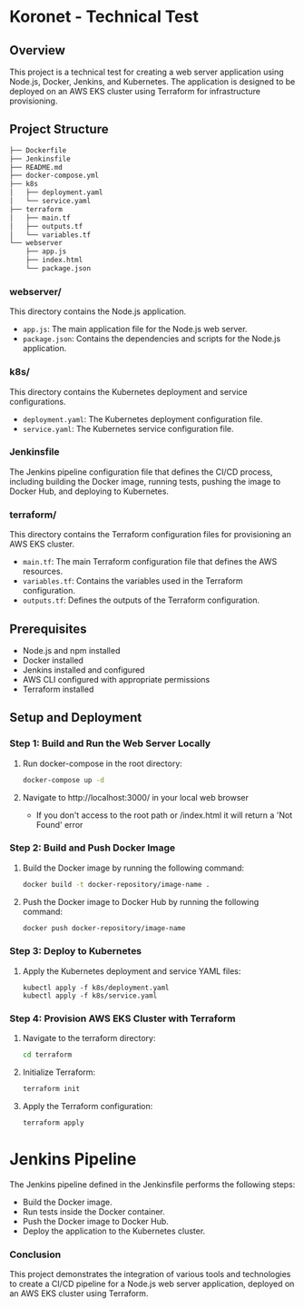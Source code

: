 # Koronet - Technical Test

## Overview

This project is a technical test for creating a web server application using Node.js, Docker, Jenkins, and Kubernetes. The application is designed to be deployed on an AWS EKS cluster using Terraform for infrastructure provisioning.

## Project Structure
```bash
├── Dockerfile
├── Jenkinsfile
├── README.md
├── docker-compose.yml
├── k8s
│   ├── deployment.yaml
│   └── service.yaml
├── terraform
│   ├── main.tf
│   ├── outputs.tf
│   └── variables.tf
└── webserver
    ├── app.js
    ├── index.html
    └── package.json
```

### webserver/

This directory contains the Node.js application.

- `app.js`: The main application file for the Node.js web server.
- `package.json`: Contains the dependencies and scripts for the Node.js application.

### k8s/

This directory contains the Kubernetes deployment and service configurations.

- `deployment.yaml`: The Kubernetes deployment configuration file.
- `service.yaml`: The Kubernetes service configuration file.

### Jenkinsfile

The Jenkins pipeline configuration file that defines the CI/CD process, including building the Docker image, running tests, pushing the image to Docker Hub, and deploying to Kubernetes.

### terraform/

This directory contains the Terraform configuration files for provisioning an AWS EKS cluster.

- `main.tf`: The main Terraform configuration file that defines the AWS resources.
- `variables.tf`: Contains the variables used in the Terraform configuration.
- `outputs.tf`: Defines the outputs of the Terraform configuration.

## Prerequisites

- Node.js and npm installed
- Docker installed
- Jenkins installed and configured
- AWS CLI configured with appropriate permissions
- Terraform installed

## Setup and Deployment

### Step 1: Build and Run the Web Server Locally

1. Run docker-compose in the root directory:
   ```sh
   docker-compose up -d
   ```

2. Navigate to http://localhost:3000/ in your local web browser
   - If you don't access to the root path or /index.html it will return a 'Not Found' error 

### Step 2: Build and Push Docker Image

1. Build the Docker image by running the following command:
   ```sh
   docker build -t docker-repository/image-name .
   ```

2. Push the Docker image to Docker Hub by running the following command:
   ```sh
   docker push docker-repository/image-name
   ```

### Step 3: Deploy to Kubernetes

1. Apply the Kubernetes deployment and service YAML files:
   ```
   kubectl apply -f k8s/deployment.yaml
   kubectl apply -f k8s/service.yaml
   ```

### Step 4: Provision AWS EKS Cluster with Terraform

1. Navigate to the terraform directory:
   ```sh
   cd terraform
   ```

2. Initialize Terraform:
   ```sh
   terraform init
   ```

3. Apply the Terraform configuration:
   ```sh
   terraform apply
   ```

# Jenkins Pipeline
The Jenkins pipeline defined in the Jenkinsfile performs the following steps:

- Build the Docker image.
- Run tests inside the Docker container.
- Push the Docker image to Docker Hub.
- Deploy the application to the Kubernetes cluster.

### Conclusion
This project demonstrates the integration of various tools and technologies to create a CI/CD pipeline for a Node.js web server application, deployed on an AWS EKS cluster using Terraform.